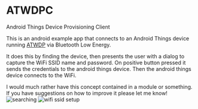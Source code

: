 # ATWDPC
Android Things Device Provisioning Client

This is an android example app that connects to an Android Things device running [ATWDP](https://github.com/chmoder/ATWDP) via Bluetooth Low Energy.

It does this by finding the device, then presents the user with a dialog to capture the WiFi SSID name and password.  On positive button pressed it sends the credentials to the android things device.  Then the android things device connects to the WiFi.

I would much rather have this concept contained in a module or something.  If you have suggestions on how to improve it please let me know!
![searching](https://i.imgur.com/qoA2Nls.png)
![wifi ssid setup](https://i.imgur.com/ejIykEP.png)
